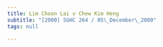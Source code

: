 ```yaml
---
title: Lim Choon Lai v Chew Kim Heng
subtitle: "[2000] SGHC 264 / 05\_December\_2000"
tags: null

---
```


